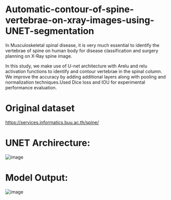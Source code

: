 # Automatic-contour-of-spine-vertebrae-on-xray-images-using-UNET-segmentation

In Musculoskeletal spinal disease, it is very much
essential to identify the vertebrae of spine on human body for
disease classification and surgery planning on X-Ray spine image.

In this study, we make use of
U-net architecture with Arelu and relu activation functions to identify and contour vertebrae in the spinal column. We improve
the accuracy by adding additional layers along with pooling
and normalization techniques.Used Dice loss and IOU for experimental performance
evaluation. 

# Original dataset
https://services.informatics.buu.ac.th/spine/


# UNET Archirecture:
![image](https://user-images.githubusercontent.com/90915202/227782710-7765b535-96ad-458b-876a-2942ef740b07.png)

# Model Output:
![image](https://user-images.githubusercontent.com/90915202/227782756-ba691bd6-0e87-4e73-ab8b-52ca335123ce.png)

